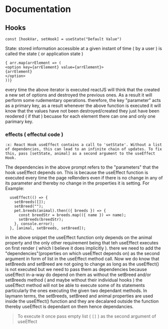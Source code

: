# Documentation

## Hooks

```
const [hookVar, setHook] = useState("Default Value")
```

State: stored information accessible at a given instant of time
( by a user ) is called the state ( or application state )

```
{ arr.map(arrElement => (
<option key={arrElement} value={arrElement}>
{arrElement}
</option>
))}

```

every time the above iterator is executed
reactJS will think that the created a new
set of options and destroyed the previous
ones. As a result it will perform some
rudementary operations.
therefore, the key "parameter" acts as a
primary key, as a result whenever the above
function is executed it will know that the
values have not been destroyed/created they
just have been reodered ( if that ) becuase
for each element there can one and only one
parimary key.

### effects ( effectul code )

```
:x: React Hook useEffect contains a call to 'setState'. Without a list of dependencies, this can lead to an infinite chain of updates. To fix this, pass [setState, animal] as a second argument to the useEffect Hook.
```

The dependencies in the above prompt refers to the "parameters" that the hook useEffect depends on.
This is because the useEffect function is executed every time the page reRenders even if there is no
change in any of its parameter and thereby no change in the properties it is setting.
For Example:

```
  useEffect(() => {
    setBreeds([]);
    setBreed("");
    pet.breeds(animal).then(({ breeds }) => {
      const breedStr = breeds.map(({ name }) => name);
      setBreeds(breedStr);
    }, console.error);
  }, [animal, setBreeds, setBreed]);
```

in the above snippet the useEffect function only depends on the animal property and the only other requirement being that teh useEffect executes on first render ( which I believe it does implicitly ). there we need to add the "dependencies"(properties on which useEffect depends on) as the second argument in form of list in the useEffect method call.
Now we do know that setBreeds and setBreed are not going to change as long as the useEffect() is not executed but we need to pass them as dependencies because useEffect in-a-way do depend on them as without the setBreed and/or setBreeds method ( and maybe without their individual hooks ) the useEffect method will not be able to execute some of its statements particularly the ones executing the given two dependant methods. In laymann terms, the setBreeds, setBreed and animal properties are used inside the useEffect() function and they are decalared outside the function thereby useEffect is dependant on them hence dependancies.

> To execute it once pass empty list ( `[]` ) as the second argument of useEffect
